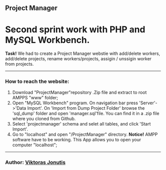 ## Project Manager

# Second sprint work with PHP and MySQL Workbench.

**Task!** We had to create a Project Manager webstie with  add/delete workers, add/delete projects, rename workers/projects, assigin / unssigin worker from projects.


-----------------------------------------
### How to reach the website:

1. Download "ProjectManager"repository .Zip file and extract to root AMPPS "www" folder;
2. Open "MySQL Workbench" program. On navigation bar press 'Server'->'Data Import'. On 'Import from Dump Project Folder' browse the 'sql_dump' folder and open 'manager.sql'file.
    You can find it in a .zip file where you cloned from Github.
3. Select 'projectmanager' schema and selet all tables, and click 'Start Import'.
4. Go to "localhost" and open "/ProjectManager" directory. **Notice!** AMPP software have to be working. This App allows you to open your computer "localhost"; 
---------------------------------------



### Author: [Viktoras Jonutis](https://github.com/Vikteris?tab=repositories)
